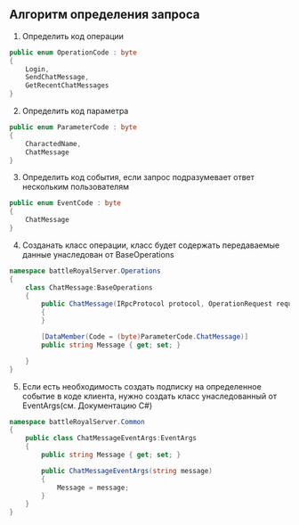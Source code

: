 ## Алгоритм определения запроса

1. Определить код операции
```C#
public enum OperationCode : byte
{
    Login,
    SendChatMessage,
    GetRecentChatMessages
}
```
2. Определить код параметра
```C#
public enum ParameterCode : byte
{
    CharactedName,
    ChatMessage
}
```
3. Определить код события, если запрос подразумевает ответ нескольким пользователям
```C#
public enum EventCode : byte
{
    ChatMessage
}
```
4. Созданать класс операции, класс будет содержать передаваемые данные унаследован от BaseOperations
```C#
namespace battleRoyalServer.Operations
{
    class ChatMessage:BaseOperations
    {
        public ChatMessage(IRpcProtocol protocol, OperationRequest request) : base(protocol, request)
        { 
        }

        [DataMember(Code = (byte)ParameterCode.ChatMessage)]
        public string Message { get; set; }

    }
}
```
5. Если есть необходимость создать подписку на определенное событие в коде клиента, нужно создать класс унаследованный от EventArgs(см. Документацию C#)
```C#
namespace battleRoyalServer.Common
{
    public class ChatMessageEventArgs:EventArgs
    {
        public string Message { get; set; }

        public ChatMessageEventArgs(string message)
        {
            Message = message;
        }
    }
}
```

